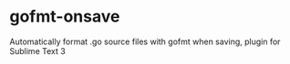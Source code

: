 # gofmt-onsave
Automatically format .go source files with gofmt when saving, plugin for Sublime Text 3
